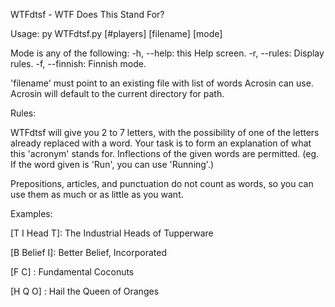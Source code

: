 WTFdtsf - WTF Does This Stand For?

Usage: py WTFdtsf.py [#players] [filename] [mode]

Mode is any of the following:
-h, --help: this Help screen.
-r, --rules: Display rules.
-f, --finnish: Finnish mode.

'filename' must point to an existing file with list of words Acrosin can use. Acrosin will default to the current directory for path.

Rules:

WTFdtsf will give you 2 to 7 letters, with the possibility of one of the letters already replaced with a word. Your task is to form an explanation of what this 'acronym' stands for. Inflections of the given words are permitted. (eg. If the word given is 'Run', you can use 'Running'.)

Prepositions, articles, and punctuation do not count as words, so you can use them as much or as little as you want.

Examples:

[T I Head T]: The Industrial Heads of Tupperware

[B Belief I]: Better Belief, Incorporated

[F C]       : Fundamental Coconuts

[H Q O]     : Hail the Queen of Oranges
